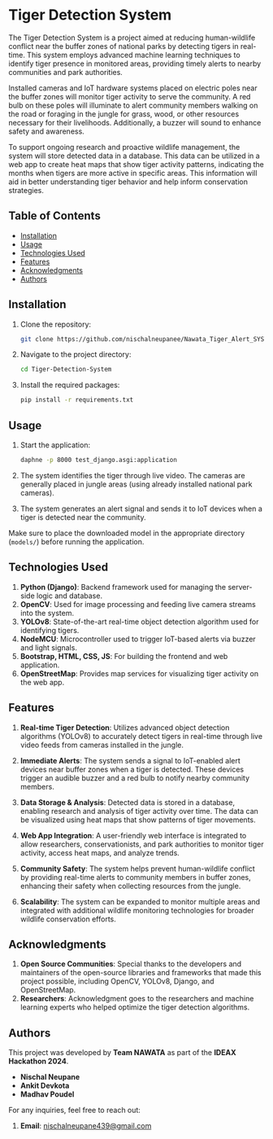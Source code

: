 
# Tiger Detection System

The Tiger Detection System is a project aimed at reducing human-wildlife conflict near the buffer zones of national parks by detecting tigers in real-time. This system employs advanced machine learning techniques to identify tiger presence in monitored areas, providing timely alerts to nearby communities and park authorities.

Installed cameras and IoT hardware systems placed on electric poles near the buffer zones will monitor tiger activity to serve the community. A red bulb on these poles will illuminate to alert community members walking on the road or foraging in the jungle for grass, wood, or other resources necessary for their livelihoods. Additionally, a buzzer will sound to enhance safety and awareness.

To support ongoing research and proactive wildlife management, the system will store detected data in a database. This data can be utilized in a web app to create heat maps that show tiger activity patterns, indicating the months when tigers are more active in specific areas. This information will aid in better understanding tiger behavior and help inform conservation strategies.

## Table of Contents
- [Installation](#installation)
- [Usage](#usage)
- [Technologies Used](#technologies-used)
- [Features](#features)
- [Acknowledgments](#acknowledgments)
- [Authors](#authors)

## Installation

1. Clone the repository:
   ```bash
   git clone https://github.com/nischalneupanee/Nawata_Tiger_Alert_SYSTEM
   ```

2. Navigate to the project directory:
   ```bash
   cd Tiger-Detection-System
   ```

3. Install the required packages:
   ```bash
   pip install -r requirements.txt
   ```

## Usage

1. Start the application:
   ```bash
   daphne -p 8000 test_django.asgi:application
   ```

2. The system identifies the tiger through live video. The cameras are generally placed in jungle areas (using already installed national park cameras).

3. The system generates an alert signal and sends it to IoT devices when a tiger is detected near the community.

Make sure to place the downloaded model in the appropriate directory (`models/`) before running the application.

## Technologies Used

1. **Python (Django)**: Backend framework used for managing the server-side logic and database.
2. **OpenCV**: Used for image processing and feeding live camera streams into the system.
3. **YOLOv8**: State-of-the-art real-time object detection algorithm used for identifying tigers.
4. **NodeMCU**: Microcontroller used to trigger IoT-based alerts via buzzer and light signals.
5. **Bootstrap, HTML, CSS, JS**: For building the frontend and web application.
6. **OpenStreetMap**: Provides map services for visualizing tiger activity on the web app.

## Features

1. **Real-time Tiger Detection**: Utilizes advanced object detection algorithms (YOLOv8) to accurately detect tigers in real-time through live video feeds from cameras installed in the jungle.
   
2. **Immediate Alerts**: The system sends a signal to IoT-enabled alert devices near buffer zones when a tiger is detected. These devices trigger an audible buzzer and a red bulb to notify nearby community members.

3. **Data Storage & Analysis**: Detected data is stored in a database, enabling research and analysis of tiger activity over time. The data can be visualized using heat maps that show patterns of tiger movements.

4. **Web App Integration**: A user-friendly web interface is integrated to allow researchers, conservationists, and park authorities to monitor tiger activity, access heat maps, and analyze trends.

5. **Community Safety**: The system helps prevent human-wildlife conflict by providing real-time alerts to community members in buffer zones, enhancing their safety when collecting resources from the jungle.

6. **Scalability**: The system can be expanded to monitor multiple areas and integrated with additional wildlife monitoring technologies for broader wildlife conservation efforts.

## Acknowledgments

1. **Open Source Communities**: Special thanks to the developers and maintainers of the open-source libraries and frameworks that made this project possible, including OpenCV, YOLOv8, Django, and OpenStreetMap.
2. **Researchers**: Acknowledgment goes to the researchers and machine learning experts who helped optimize the tiger detection algorithms.

## Authors

This project was developed by **Team NAWATA** as part of the **IDEAX Hackathon 2024**.

- **Nischal Neupane**
- **Ankit Devkota**
- **Madhav Poudel**

For any inquiries, feel free to reach out:

1. **Email**: nischalneupane439@gmail.com

